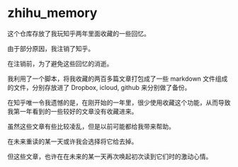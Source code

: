 # zhihu_memory

这个仓库存放了我玩知乎两年里面收藏的一些回忆。

由于部分原因，我注销了知乎。

在注销前，为了避免这些回忆的消逝。

我利用了一个脚本，将我收藏的两百多篇文章打包成了一些 markdown 文件组成的文件，分别存放进了 Dropbox, icloud, github 来分别做了备份。

在知乎唯一令我遗憾的是，在刚开始的一年里，很少使用收藏这个功能，从而导致我第一年看到的一些较好的文章没有收藏进来。

虽然这些文章有些比较凌乱，但是以前可能都给我带来帮助。

在未来重读的某一天或许我会选择将它给去掉。

但这些文章，也许在在未来的某一天再次唤起初次读到它们时的激动心情。

